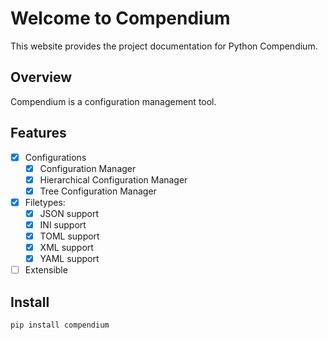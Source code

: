 # Welcome to Compendium

This website provides the project documentation for Python Compendium.

## Overview

Compendium is a configuration management tool.

## Features

- [x] Configurations
    - [X] Configuration Manager
    - [X] Hierarchical Configuration Manager
    - [X] Tree Configuration Manager
- [x] Filetypes:
    - [X] JSON support
    - [X] INI support
    - [X] TOML support
    - [X] XML support
    - [X] YAML support
- [ ] Extensible

## Install

```
pip install compendium
```
